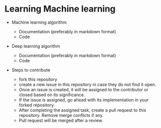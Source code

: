 # Learning Machine learning

* Machine learning algorithm
  * Documentation (preferably in markdown format)
  * Code
* Deep learning algorithm
  * Documentation (preferably in markdown format)
  * Code

* Steps to contribute
  * fork this repository
  * create a new issue in this repository in case they do not find it open. 
  * Once an issue is created, it will be assigned to the contributor or closed based on its significance.
  * If the issue is assigned, go ahead with its implementation in your forked repository.
  * After completing the assigned task, create a pull request to this repository. Remove merge conflicts if any.
  * Pull request will be merged after a review.

